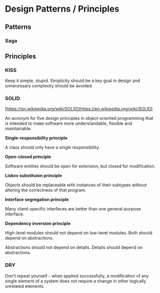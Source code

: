# Design Patterns / Principles

## Patterns

### Saga

## Principles

### KISS

Keep it simple, stupid. Simplicity should be a key goal in design and unnecessary complexity should be avoided.

### SOLID

[https://en.wikipedia.org/wiki/SOLID](https://en.wikipedia.org/wiki/SOLID)

An acronym for five design principles in object-oriented programming that is intended to make software more understandable, flexible and maintainable.

**Single-responsibility principle**

A class should only have a single responsibility.

**Open-closed principle**

Software entities should be open for extension, but closed for modification.

**Liskov substituion principle**

Objects should be replaceable with instances of their subtypes without altering the correctness of that program.

**Interface segregation principle**

Many client-specific interfaces are better than one general-purpose interface.

**Dependency inversion principle**

High-level modules should not depend on low-level modules. Both should depend on abstractions.

Abstractions should not depend on details. Details should depend on abstractions.

### DRY

Don't repeat yourself - when applied successfully, a modification of any single element of a system does not require a change in other logically unrelated elements.



